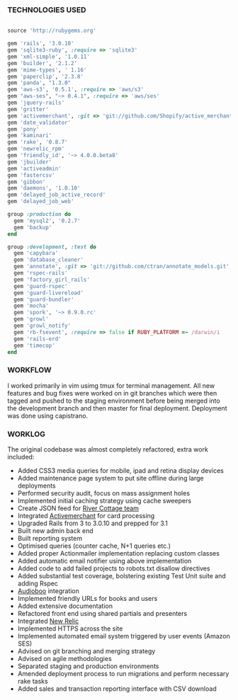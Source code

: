 ### TECHNOLOGIES USED 

```ruby

source 'http://rubygems.org'

gem 'rails', '3.0.10'
gem 'sqlite3-ruby', :require => 'sqlite3'
gem 'xml-simple', '1.0.11'
gem 'builder', '2.1.2'
gem 'mime-types', ' 1.16'
gem 'paperclip', '2.3.8'
gem 'panda', "1.3.0"
gem 'aws-s3', '0.5.1', :require => 'aws/s3'
gem "aws-ses", "~> 0.4.1", :require => 'aws/ses'
gem 'jquery-rails'
gem 'gritter'
gem 'activemerchant', :git => 'git://github.com/Shopify/active_merchant.git'
gem 'date_validator'
gem 'pony'
gem 'kaminari'
gem 'rake', '0.8.7'
gem 'newrelic_rpm'
gem 'friendly_id', '~> 4.0.0.beta8'
gem 'jbuilder'
gem 'activeadmin'
gem 'fastercsv'
gem 'gibbon'
gem 'daemons', '1.0.10'
gem 'delayed_job_active_record'
gem 'delayed_job_web'

group :production do
  gem 'mysql2', '0.2.7'
  gem 'backup'
end

group :development, :test do
  gem 'capybara'
  gem 'database_cleaner'
  gem 'annotate', :git => 'git://github.com/ctran/annotate_models.git'
  gem 'rspec-rails'
  gem 'factory_girl_rails'
  gem 'guard-rspec'
  gem 'guard-livereload'
  gem 'guard-bundler'
  gem 'mocha'
  gem 'spork', '~> 0.9.0.rc'
  gem 'growl'
  gem 'growl_notify'
  gem 'rb-fsevent', :require => false if RUBY_PLATFORM =~ /darwin/i
  gem 'rails-erd'
  gem 'timecop'
end

````

### WORKFLOW

I worked primarily in vim usimg tmux for terminal management. All new features and bug fixes were worked on in git branches which were then tagged and pushed to the staging environment before being merged into the development branch and then master for final deployment. Deployment
was done using capistrano. 

### WORKLOG

The original codebase was almost completely refactored, extra work included:

* Added CSS3 media queries for mobile, ipad and retina display devices
* Added maintenance page system to put site offline during large deployments
* Performed security audit, focus on mass assignment holes
* Implemented initial caching strategy using cache sweepers
* Create JSON feed for [River Cottage team](http://www.peoplefund.it/) 
* Integrated [Activemerchant](https://github.com/Shopify/active_merchant) for card processing
* Upgraded Rails from 3 to 3.0.10 and prepped for 3.1
* Built new admin back end
* Built reporting system
* Optimised queries (counter cache, N+1 queries etc.)
* Added proper Actionmailer implementation replacing custom classes
* Added automatic email notifier using above implementation
* Added code to add failed projects to robots.txt disallow directives
* Added substantial test coverage, bolstering existing Test Unit suite and adding Rspec
* [Audioboo](http://audioboo.fm) integration
* Implemented friendly URLs for books and users
* Added extensive documentation
* Refactored front end using shared partials and presenters
* Integrated [New Relic](https://github.com/newrelic/rpm)
* Implemented HTTPS across the site
* Implemented automated email system triggered by user events (Amazon SES)
* Advised on git branching and merging strategy
* Advised on agile methodologies
* Separated staging and production environments
* Amended deployment process to run migrations and perform necessary rake tasks
* Added sales and transaction reporting interface with CSV download